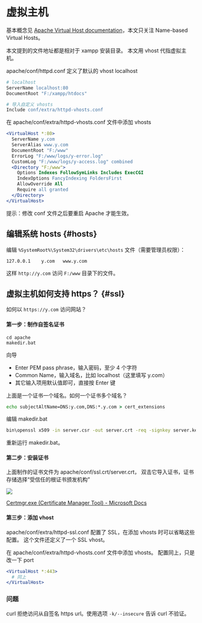 # 虚拟主机

基本概念见 [Apache Virtual Host documentation](http://httpd.apache.org/docs/2.4/vhosts/)，本文只关注 Name-based Virtual Hosts。

本文提到的文件地址都是相对于 xampp 安装目录。
本文用 vhost 代指虚拟主机。

apache/conf/httpd.conf 定义了默认的 vhost localhost

```apache
# localhost
ServerName localhost:80
DocumentRoot "F:/xampp/htdocs"

# 导入自定义 vhosts
Include conf/extra/httpd-vhosts.conf
```

在 apache/conf/extra/httpd-vhosts.conf 文件中添加 vhosts

```apache
<VirtualHost *:80>
  ServerName y.com
  ServerAlias www.y.com
  DocumentRoot "F:/www"
  ErrorLog "F:/www/logs/y-error.log"
  CustomLog "F:/www/logs/y-access.log" combined
  <Directory "F:/www">
    Options Indexes FollowSymLinks Includes ExecCGI
    IndexOptions FancyIndexing FoldersFirst
    AllowOverride All
    Require all granted
  </Directory>
</VirtualHost>
```

提示：修改 conf 文件之后要重启 Apache 才能生效。

## 编辑系统 hosts {#hosts}

编辑 `%SystemRoot%\System32\drivers\etc\hosts` 文件（需要管理员权限）：

```
127.0.0.1    y.com   www.y.com
```

这样 `http://y.com` 访问 `F:/www` 目录下的文件。

## 虚拟主机如何支持 https？ {#ssl}

如何以 `https://y.com` 访问网站？

#### 第一步：制作自签名证书

```
cd apache
makedir.bat
```

向导

- Enter PEM pass phrase，输入密码，至少 4 个字符
- Common Name，输入域名，比如 localhost（这里填写 y.com）
- 其它输入项用默认值即可，直接按 Enter 键

上面是一个证书一个域名。如何一个证书多个域名？

```bat
echo subjectAltName=DNS:y.com,DNS:*.y.com > cert_extensions
```

编辑 makedir.bat

```bat
bin\openssl x509 -in server.csr -out server.crt -req -signkey server.key -days 365 -extfile cert_extensions
```

重新运行 makedir.bat。

#### 第二步：安装证书

上面制作的证书文件为 apache/conf/ssl.crt/server.crt，
双击它导入证书，证书存储选择“受信任的根证书颁发机构”

![](../../images/import-cert.png)

[Certmgr.exe (Certificate Manager Tool) - Microsoft Docs](https://docs.microsoft.com/en-us/dotnet/framework/tools/certmgr-exe-certificate-manager-tool)

#### 第三步：添加 vhost

apache/conf/extra/httpd-ssl.conf 配置了 SSL，在添加 vhosts 时可以省略这些配置。
这个文件还定义了一个 SSL vhost。

在 apache/conf/extra/httpd-vhosts.conf 文件中添加 vhosts。
配置同上，只是改一下 port

```apache
<VirtualHost *:443>
  # 同上
</VirtualHost>
```

### 问题

curl 拒绝访问从自签名 https url。使用选项 `-k/--insecure` 告诉 curl 不验证。
